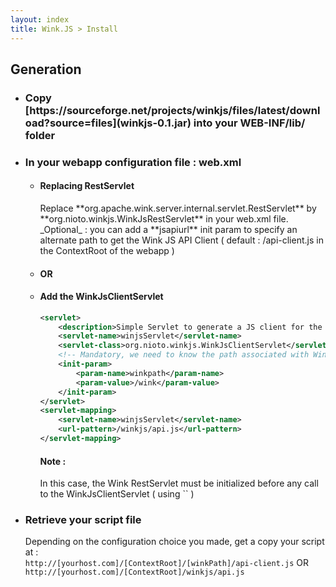 ```yaml
---
layout: index
title: Wink.JS > Install
---
```


<h2>Generation</h2>

<ul>

<li><h3>Copy [https://sourceforge.net/projects/winkjs/files/latest/download?source=files](winkjs-0.1.jar) into your WEB-INF/lib/ folder</h3></li>

<li><h3>In your webapp configuration file : web.xml</h3>
<ul>
<li><h4>Replacing RestServlet</h4>
 Replace **org.apache.wink.server.internal.servlet.RestServlet** by **org.nioto.winkjs.WinkJsRestServlet** in your web.xml file.
 _Optional_ : you can add a **jsapiurl** init param to specify an alternate path to get the Wink JS API Client ( default : /api-client.js in the ContextRoot of the webapp )
</li>

<li><h4>OR</h4></li>

<li><h4>Add the WinkJsClientServlet</h4>

```xml
<servlet>  
	<description>Simple Servlet to generate a JS client for the API</description>
	<servlet-name>winjsServlet</servlet-name>
	<servlet-class>org.nioto.winkjs.WinkJsClientServlet</servlet-class>
  	<!-- Mandatory, we need to know the path associated with Wink -->
	<init-param>
		<param-name>winkpath</param-name>
		<param-value>/wink</param-value>
	</init-param>
</servlet>
<servlet-mapping>
	<servlet-name>winjsServlet</servlet-name>
	<url-pattern>/winkjs/api.js</url-pattern>
</servlet-mapping> 
```

<h4>Note :</h4>
In this case, the Wink RestServlet must be initialized before any call  to the WinkJsClientServlet ( using  `<load-on-startup/>` )
</li>
</ul>
</li>

<li><h3>Retrieve your script file</h3>

Depending on the configuration choice you made, get a copy your script at :<br />
		`http://[yourhost.com]/[ContextRoot]/[winkPath]/api-client.js` OR `http://[yourhost.com]/[ContextRoot]/winkjs/api.js`
